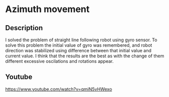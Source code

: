# Azimuth movement
## Description
I solved the problem of straight line following robot using gyro sensor. To solve this problem the initial value of gyro was remembered, and robot direction was stabilized using difference between that initial value and current value.
I think that the results are the best as with the change of them different excessive oscilations and rotations appear.

## Youtube
https://www.youtube.com/watch?v=qmiN5vHWexo
